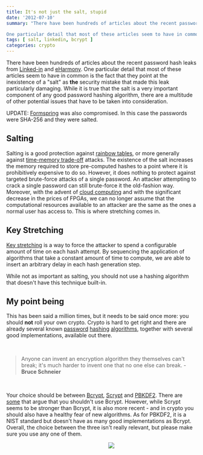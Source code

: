 ```yaml
---
title: It's not just the salt, stupid
date: '2012-07-10'
summary: "There have been hundreds of articles about the recent password hash leaks from Linked-in and eHarmony. 

One particular detail that most of these articles seem to have in common is the fact that they point at the inexistence of a 'salt' as the security mistake that made this leak particularly damaging…"
tags: [ salt, linkedin, bcrypt ]
categories: crypto
---
```


There have been hundreds of articles about the recent password hash leaks from [Linked-in](http://www.tomshardware.com/news/LinkedIn-Password-Breach-hack-eharmony,15963.html) and [eHarmony](http://www.networkworld.com/news/2012/070612-eharmony-data-breach-260709.html). One particular detail that most of these articles seem to have in common is the fact that they point at the inexistence of a "salt" as **the** security mistake that made this leak particularly damaging. While it is true that the salt is a very important component of any good password hashing algorithm, there are a multitude of other potential issues that have to be taken into consideration.

UPDATE: [Formspring](http://techgeek.com.au/2012/07/11/formspring-security-breac/) was also compromised. In this case the passwords were SHA-256 and they were salted.

## Salting

Salting is a good protection against [rainbow tables](http://en.wikipedia.org/wiki/Rainbow_table "Rainbow Tables"), or more generally against [time-memory trade-off](http://en.wikipedia.org/wiki/Space%E2%80%93time_tradeoff "Time-Memory tradeoff") attacks. The existence of the salt increases the memory required to store pre-computed hashes to a point where it is prohibitively expensive to do so. However, it does nothing to protect against targeted brute-force attacks of a single password. An attacker attempting to crack a single password can still brute-force it the old-fashion way. Moreover, with the advent of [cloud computing](https://cloudcracker.com/ "Cloud Cracker") and with the significant decrease in the prices of FPGAs, we can no longer assume that the computational resources available to an attacker are the same as the ones a normal user has access to. This is where stretching comes in.

## Key Stretching

[Key stretching](http://en.wikipedia.org/wiki/Key_stretching "Key Stretching") is a way to force the attacker to spend a configurable amount of time on each hash attempt. By sequencing the application of algorithms that take a constant amount of time to compute, we are able to insert an arbitrary delay in each hash generation step.

While not as important as salting, you should not use a hashing algorithm that doesn't have this technique built-in.

## My point being

This has been said a million times, but it needs to be said once more: you should **not** roll your own crypto. Crypto is hard to get right and there are already several known [password](http://en.wikipedia.org/wiki/Bcrypt "Bcrypt") [hashing](http://www.bsdcan.org/2009/schedule/events/147.en.html "Scrypt") [algorithms](http://en.wikipedia.org/wiki/PBKDF2 "PBKDF2"), together with several good implementations, available out there.

<br/>

> Anyone can invent an encryption algorithm they themselves can't break; it's much harder to invent one that no one else can break. - **Bruce Schneier**

<br/>

Your choice should be between [Bcrypt](http://en.wikipedia.org/wiki/Bcrypt "Bcrypt"), [Scrypt](http://www.bsdcan.org/2009/schedule/events/147.en.html "Scrypt") and [PBKDF2](http://en.wikipedia.org/wiki/PBKDF2 "PBKDF2"). There are [some](http://www.unlimitednovelty.com/2012/03/dont-use-bcrypt.html) that argue that you shouldn't use Bcrypt. However, while Scrypt seems to be stronger than Bcrypt, it is also more recent - and in crypto you should also have a healthy fear of new algorithms. As for PBKDF2, it is a NIST standard but doesn't have as many good implementations as Bcrypt. Overall, the choice between the three isn't really relevant, but please make sure you use any one of them.

<img src="http://imgs.xkcd.com/comics/security.png" style="center;margin:0px 30px 100px 270px;" />
